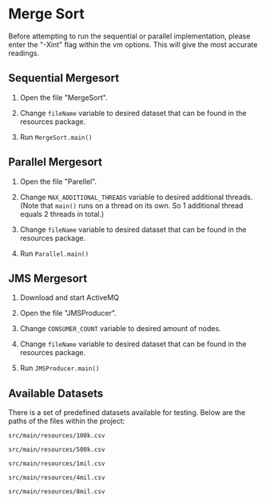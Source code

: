 <h1>Merge Sort</h1>
Before attempting to run the sequential or parallel implementation, please enter the "-Xint" flag within the vm options. This will give the most accurate readings.

<h2>Sequential Mergesort</h2>

1. Open the file "MergeSort".

2. Change `fileName` variable to desired dataset that can be found in the resources package.

3. Run `MergeSort.main()`

<h2>Parallel Mergesort</h2>

1. Open the file "Parellel".

2. Change `MAX_ADDITIONAL_THREADS` variable to desired additional threads. (Note that `main()` runs on a thread on its own. So 1 additional thread equals 2 threads in total.)

3. Change `fileName` variable to desired dataset that can be found in the resources package.

4. Run `Parallel.main()`

<h2>JMS Mergesort</h2>

1. Download and start ActiveMQ

2. Open the file "JMSProducer".

3. Change `CONSUMER_COUNT` variable to desired amount of nodes.

4. Change `fileName` variable to desired dataset that can be found in the resources package.

5. Run `JMSProducer.main()`

<h2>Available Datasets</h2>
There is a set of predefined datasets available for testing. Below are the paths of the files within the project:

`src/main/resources/100k.csv`

`src/main/resources/500k.csv`

`src/main/resources/1mil.csv`

`src/main/resources/4mil.csv`

`src/main/resources/8mil.csv`
